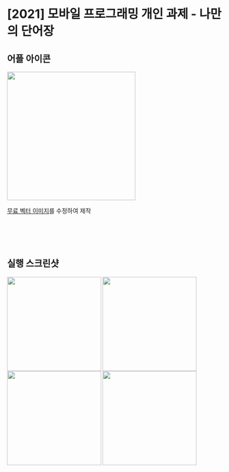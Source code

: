 # [2021] 모바일 프로그래밍 개인 과제 - 나만의 단어장
## 어플 아이콘
<img src="https://user-images.githubusercontent.com/39405316/119695447-2413b380-be89-11eb-8a02-ee2eca9ed9ba.png" width="300" height="300">

[무료 벡터 이미지](https://www.flaticon.com)를 수정하여 제작
<br/>
<br/>
<br/>
<br/>
<br/>
## 실행 스크린샷
<img align="left" src="https://user-images.githubusercontent.com/39405316/119695290-fcbce680-be88-11eb-8465-97703206893f.png" width="220" />
  <img align="left" src="https://user-images.githubusercontent.com/39405316/119695327-03e3f480-be89-11eb-8c08-9429c6f29cc6.png" width="220" />
  <img align="left" src="https://user-images.githubusercontent.com/39405316/119695341-08a8a880-be89-11eb-9671-303349db47a2.png" width="220" />
  <img align="left" src="https://user-images.githubusercontent.com/39405316/119695350-09d9d580-be89-11eb-84db-b265fde898a5.png" width="220" />
</p>


